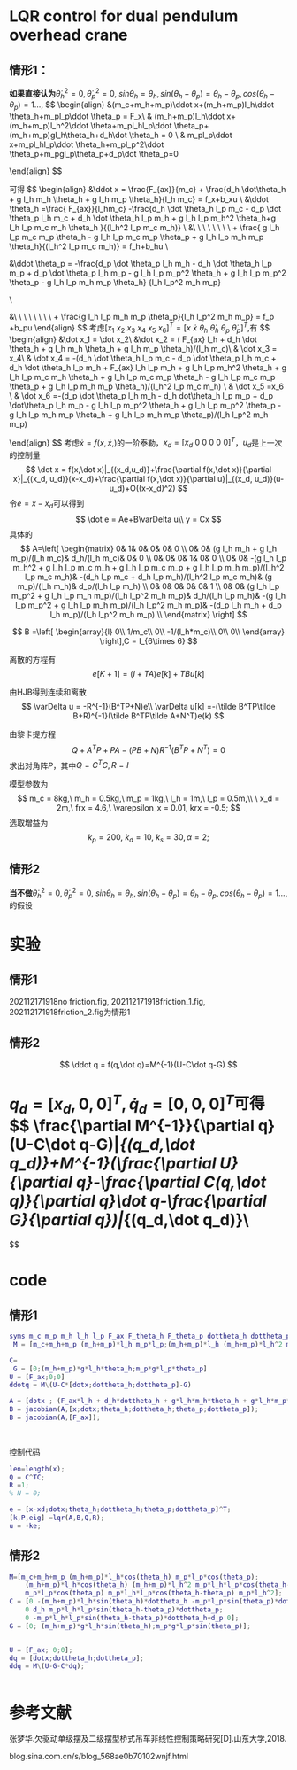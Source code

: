# LQR control for dual pendulum overhead crane



## 情形1：

**如果直接认为**$\dot \theta_h^2 = 0,\dot \theta_p^2 = 0,\ sin\theta_h = \theta_h, sin(\theta_h-\theta_p) = \theta_h-\theta_p,cos(\theta_h-\theta_p)=1...$,
$$
\begin{align}
&(m_c+m_h+m_p)\ddot x+(m_h+m_p)l_h\ddot \theta_h+m_pl_p\ddot \theta_p = F_x\\
& (m_h+m_p)l_h\ddot x+(m_h+m_p)l_h^2\ddot \theta+m_pl_hl_p\ddot \theta_p+(m_h+m_p)gl_h\theta_h+d_h\dot \theta_h = 0
\\
& 
m_pl_p\ddot x+m_pl_hl_p\ddot \theta_h+m_pl_p^2\ddot \theta_p+m_pgl_p\theta_p+d_p\dot \theta_p=0


\end{align}
$$

可得
$$
\begin{align}
 &\ddot x = \frac{F_{ax}}{m_c} + \frac{d_h \dot\theta_h + g l_h m_h \theta_h + g l_h m_p \theta_h}{l_h m_c} = f_x+b_xu
\\
&\ddot \theta_h =\frac{ F_{ax}}{l_hm_c} -\frac{d_h \dot \theta_h l_p m_c - d_p \dot \theta_p l_h m_c + d_h \dot \theta_h l_p m_h + g l_h l_p m_h^2 \theta_h+g l_h l_p m_c m_h \theta_h }{(l_h^2 l_p m_c m_h)}   \\
&\ \ \ \ \ \ \ \    + \frac{ g l_h l_p m_c m_p \theta_h - g l_h l_p m_c m_p \theta_p + g l_h l_p m_h m_p \theta_h}{(l_h^2 l_p m_c m_h)} = f_h+b_hu
\\
 
&\ddot \theta_p = -\frac{d_p \dot \theta_p l_h m_h - d_h \dot \theta_h l_p m_p + d_p \dot \theta_p l_h m_p - g l_h l_p m_p^2  \theta_h + g l_h l_p m_p^2  \theta_p - g l_h l_p m_h m_p  \theta_h} {l_h l_p^2 m_h m_p}

\\ 

&\ \ \ \ \ \ \ \ + \frac{g l_h l_p m_h m_p  \theta_p}{l_h l_p^2 m_h m_p} = f_p +b_pu
\end{align}
$$
考虑$[x_1\  x_2\  x_3\  x_4\  x_5\ x_6]^T = [x\ \dot x\ \theta_h \ \dot \theta_h \ \theta_p \ \dot \theta_p ]^T$,有
$$
\begin{align}
&\dot x_1 = \dot x_2\\ 
&\dot x_2 = ( F_{ax} l_h + d_h \dot \theta_h + g l_h m_h \theta_h + g l_h m_p \theta_h)/(l_h m_c)\\
&  \dot  x_3 = x_4\\
&  \dot  x_4 = -(d_h \dot \theta_h l_p m_c - d_p \dot \theta_p l_h m_c + d_h \dot \theta_h l_p m_h +  F_{ax} l_h l_p m_h + g l_h l_p m_h^2 \theta_h + g l_h l_p m_c m_h \theta_h + g l_h l_p m_c m_p \theta_h - g l_h l_p m_c m_p \theta_p + g l_h l_p m_h m_p \theta_h)/(l_h^2 l_p m_c m_h) \\
& \dot  x_5 =x_6  \\
& \dot  x_6 =-(d_p \dot \theta_p l_h m_h - d_h dot\theta_h l_p m_p + d_p \dot\theta_p l_h m_p - g l_h l_p m_p^2 \theta_h + g l_h l_p m_p^2 \theta_p - g l_h l_p m_h m_p \theta_h + g l_h l_p m_h m_p \theta_p)/(l_h l_p^2 m_h m_p) 

\end{align}
$$
考虑$\dot x = f(x,\dot x,)$的一阶泰勒，$x_d = [x_d\ 0\ 0\ 0\ 0\ 0]^T$，$u_d$是上一次的控制量
$$
\dot x = f(x,\dot x)|_{(x_d,u_d)}+\frac{\partial f(x,\dot x)}{\partial x}|_{(x_d, u_d)}(x-x_d)+\frac{\partial f(x,\dot x)}{\partial u}|_{(x_d, u_d)}(u-u_d)+O((x-x_d)^2)
$$
令$e = x-x_d$可以得到
$$
\dot e = Ae+B\varDelta u\\
 y  = Cx
$$
具体的
$$
A=\left[ \begin{matrix}
	0& 1&                                                                                                  0&                                                0&                                                          0&                                                0		\\
	0& 0&                                                                  (g l_h m_h + g l_h m_p)/(l_h m_c)&                                    d_h/(l_h m_c)&                                                          0&                                                0		\\
	0& 0&                                                                                                  0&                                                1&                                                          0&                                                0		\\
	0& 0& -(g l_h l_p m_h^2 + g l_h l_p m_c m_h + g l_h l_p m_c m_p + g l_h l_p m_h m_p)/(l_h^2 l_p m_c m_h)& -(d_h l_p m_c + d_h l_p m_h)/(l_h^2 l_p m_c m_h)&                                          (g m_p)/(l_h m_h)&                                d_p/(l_h l_p m_h)		\\
	0& 0&                                                                                                  0&                                                0&                                                          0&                                                1		\\
	0& 0&                                          (g l_h l_p m_p^2 + g l_h l_p m_h m_p)/(l_h l_p^2 m_h m_p)&                                d_h/(l_h l_p m_h)& -(g l_h l_p m_p^2 + g l_h l_p m_h m_p)/(l_h l_p^2 m_h m_p)& -(d_p l_h m_h + d_p l_h m_p)/(l_h l_p^2 m_h m_p)		\\
\end{matrix} \right]
$$

$$
B =\left[ \begin{array}{l}
	0\\
	 1/m_c\\
	0\\
	-1/(l_h*m_c)\\
	0\\
	0\\
\end{array} \right],C = I_{6\times 6}
$$





离散的方程有
$$
e[K+1] = (I+TA)e[k]+TBu[k]
$$


由HJB得到连续和离散
$$
\varDelta u =  -R^{-1}(B^TP+N)e\\
\varDelta u[k] =-(\tilde B^TP\tilde B+R)^{-1}(\tilde B^TP\tilde A+N^T)e(k)
$$




由黎卡提方程
$$
Q+A^TP+PA-(PB+N)R^{-1}(B^TP+N^T)=0
$$
求出对角阵$P$，其中$Q = C^TC,R = I$

模型参数为
$$
m_c = 8kg,\ m_h = 0.5kg,\ m_p = 1kg,\ l_h = 1m,\ l_p = 0.5m,\\ \ x_d = 2m,\ frx = 4.6,\ \varepsilon_x = 0.01, krx = -0.5;
$$
选取增益为
$$
k_p = 200,\ k_d = 10, \ k_s = 30, \alpha = 2;
$$

## 情形2

**当不做**$\dot \theta_h^2 = 0,\dot \theta_p^2 = 0,\ sin\theta_h = \theta_h, sin(\theta_h-\theta_p) = \theta_h-\theta_p,cos(\theta_h-\theta_p)=1...$,的假设











# 实验

## 情形1

202112171918no friction.fig, 202112171918friction_1.fig, 202112171918friction_2.fig为情形1

## 情形2

$$
\ddot q = f(q,\dot q)=M^{-1}(U-C\dot q-G)
$$

$q_d = [x_d,0,0]^T,\dot q_d = [0,0, 0 ]^T$可得
$$
\frac{\partial M^{-1}}{\partial q}(U-C\dot q-G)|_{(q_d,\dot q_d)}+M^{-1}(\frac{\partial U}{\partial q}-\frac{\partial C(q,\dot q)}{\partial q}\dot q-\frac{\partial G}{\partial q})|_{(q_d,\dot q_d)}\\
=
$$


# code 

## 情形1

```matlab
syms m_c m_p m_h l_h l_p F_ax F_theta_h F_theta_p dottheta_h dottheta_p dotx theta_h theta_p x g F_fx  ddotx ddottheta_h ddottheta_p d_h d_p
 M = [m_c+m_h+m_p (m_h+m_p)*l_h m_p*l_p;(m_h+m_p)*l_h (m_h+m_p)*l_h^2 m_p*l_h*l_p;m_p*l_p m_p*l_h*l_p m_p*l_p^2]

C=  
 G = [0;(m_h+m_p)*g*l_h*theta_h;m_p*g*l_p*theta_p]
U = [F_ax;0;0]
ddotq = M\(U-C*[dotx;dottheta_h;dottheta_p]-G)

A = [dotx ; (F_ax*l_h + d_h*dottheta_h + g*l_h*m_h*theta_h + g*l_h*m_p*theta_h)/(l_h*m_c);dottheta_h;-(d_h*dottheta_h*l_p*m_c - d_p*dottheta_p*l_h*m_c + d_h*dottheta_h*l_p*m_h + F_ax*l_h*l_p*m_h + g*l_h*l_p*m_h^2*theta_h + g*l_h*l_p*m_c*m_h*theta_h + g*l_h*l_p*m_c*m_p*theta_h - g*l_h*l_p*m_c*m_p*theta_p + g*l_h*l_p*m_h*m_p*theta_h)/(l_h^2*l_p*m_c*m_h);dottheta_p; -(d_p*dottheta_p*l_h*m_h - d_h*dottheta_h*l_p*m_p + d_p*dottheta_p*l_h*m_p - g*l_h*l_p*m_p^2*theta_h + g*l_h*l_p*m_p^2*theta_p - g*l_h*l_p*m_h*m_p*theta_h + g*l_h*l_p*m_h*m_p*theta_p)/(l_h*l_p^2*m_h*m_p)];
B = jacobian(A,[x;dotx;theta_h;dottheta_h;theta_p;dottheta_p]);
B = jacobian(A,[F_ax]);
 
 

```

控制代码

```matlab
len=length(x); 
Q = C^TC;
R =1;
% N = 0;

e = [x-xd;dotx;theta_h;dottheta_h;theta_p;dottheta_p]^T;
[k,P,eig] =lqr(A,B,Q,R);
u = -ke;


```

## 情形2

```matlab
M=[m_c+m_h+m_p (m_h+m_p)*l_h*cos(theta_h) m_p*l_p*cos(theta_p);
    (m_h+m_p)*l_h*cos(theta_h) (m_h+m_p)*l_h^2 m_p*l_h*l_p*cos(theta_h-theta_p);
    m_p*l_p*cos(theta_p) m_p*l_h*l_p*cos(theta_h-theta_p) m_p*l_h^2];
C = [0 -(m_h+m_p)*l_h*sin(theta_h)*dottheta_h -m_p*l_p*sin(theta_p)*dottheta_p;
    0 d_h m_p*l_h*l_p*sin(theta_h-theta_p)*dottheta_p;
    0 -m_p*l_h*l_p*sin(theta_h-theta_p)*dottheta_h+d_p 0];
G = [0; (m_h+m_p)*g*l_h*sin(theta_h);m_p*g*l_p*sin(theta_p)];


U = [F_ax; 0;0];
dq = [dotx;dottheta_h;dottheta_p];
ddq = M\(U-G-C*dq);



```



# 参考文献

张梦华.欠驱动单级摆及二级摆型桥式吊车非线性控制策略研究[D].山东大学,2018.

blog.sina.com.cn/s/blog_568ae0b70102wnjf.html

